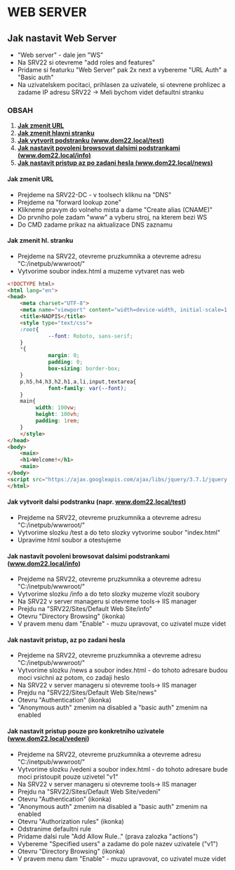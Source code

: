 # WEB SERVER
## Jak nastavit Web Server
- "Web server" - dale jen "WS"
- Na SRV22 si otevreme "add roles and features"
- Pridame si featurku "Web Server" pak 2x next a vybereme "URL Auth" a "Basic auth"
- Na uzivatelskem pocitaci, prihlasen za uzivatele, si otevrene prohlizec a zadame IP adresu SRV22 -> Meli bychom videt defaultni stranku

### OBSAH
1. **[Jak zmenit URL](https://github.com/k4p1cz/spse-zapisy/blob/main/POS/Cviceni/ws.md#jak-zmenit-url)**
2. **[Jak zmenit hlavni stranku](https://github.com/k4p1cz/spse-zapisy/blob/main/POS/Cviceni/ws.md#jak-zmenit-hl-stranku)**
3. **[Jak vytvorit podstranku (www.dom22.local/test)](https://github.com/k4p1cz/spse-zapisy/blob/main/POS/Cviceni/ws.md#jak-vytvorit-dalsi-podstranku-napr-wwwdom22localtest)**
4. **[Jak nastavit povoleni browsovat dalsimi podstrankami (www.dom22.local/info)](https://github.com/k4p1cz/spse-zapisy/blob/main/POS/Cviceni/ws.md#jak-nastavit-povoleni-browsovat-dalsimi-podstrankami-wwwdom22localinfo)**
5. **[Jak nastavit pristup az po zadani hesla (www.dom22.local/news)](https://github.com/k4p1cz/spse-zapisy/blob/main/POS/Cviceni/ws.md#jak-nastavit-pristup-az-po-zadani-hesla)**


#### Jak zmenit URL
- Prejdeme na SRV22-DC - v toolsech kliknu na "DNS"
- Prejdeme na "forward lookup zone"
- Klikneme pravym do volneho mista a dame "Create alias (CNAME)"
- Do prvniho pole zadam "www" a vyberu stroj, na kterem bezi WS
- Do CMD zadame prikaz na aktualizace DNS zaznamu

#### Jak zmenit hl. stranku
- Prejdeme na SRV22, otevreme pruzkumnika a otevreme adresu "C:/inetpub/wwwroot/"
- Vytvorime soubor index.html a muzeme vytvaret nas web
```html
<!DOCTYPE html>
<html lang="en">
<head>
    <meta charset="UTF-8">
    <meta name="viewport" content="width=device-width, initial-scale=1.0">
    <title>NADPIS</title>
    <style type="text/css">
	:root{
             --font: Roboto, sans-serif;
	}
	*{
    	     margin: 0;
    	     padding: 0;
    	     box-sizing: border-box;
	}
	p,h5,h4,h3,h2,h1,a,li,input,textarea{
    	     font-family: var(--font);
	}
	main{
	     width: 100vw;
	     height: 100vh;
	     padding: 1rem;
	}
    </style>
</head>
<body>
    <main>
	<h1>Welcome!</h1>
    <main>
</body>
<script src="https://ajax.googleapis.com/ajax/libs/jquery/3.7.1/jquery.min.js"></script>
</html>
```

#### Jak vytvorit dalsi podstranku (napr. www.dom22.local/test)
- Prejdeme na SRV22, otevreme pruzkumnika a otevreme adresu "C:/inetpub/wwwroot/"
- Vytvorime slozku /test a do teto slozky vytvorime soubor "index.html"
- Upravime html soubor a otestujeme

#### Jak nastavit povoleni browsovat dalsimi podstrankami (www.dom22.local/info)
- Prejdeme na SRV22, otevreme pruzkumnika a otevreme adresu "C:/inetpub/wwwroot/"
- Vytvorime slozku /info a do teto slozky muzeme vlozit soubory
- Na SRV22 v server manageru si otevreme tools-> IIS manager
- Prejdu na "SRV22/Sites/Default Web Site/info"
- Otevru "Directory Browsing" (ikonka)
- V pravem menu dam "Enable" - muzu upravovat, co uzivatel muze videt

#### Jak nastavit pristup, az po zadani hesla
- Prejdeme na SRV22, otevreme pruzkumnika a otevreme adresu "C:/inetpub/wwwroot/"
- Vytvorime slozku /news a soubor index.html - do tohoto adresare budou moci vsichni az potom, co zadaji heslo
- Na SRV22 v server manageru si otevreme tools-> IIS manager
- Prejdu na "SRV22/Sites/Default Web Site/news"
- Otevru "Authentication" (ikonka)
- "Anonymous auth" zmenim na disabled a "basic auth" zmenim na enabled

#### Jak nastavit pristup pouze pro konkretniho uzivatele (www.dom22.local/vedeni)
- Prejdeme na SRV22, otevreme pruzkumnika a otevreme adresu "C:/inetpub/wwwroot/"
- Vytvorime slozku /vedeni a soubor index.html - do tohoto adresare bude moci pristoupit pouze uzivetel "v1"
- Na SRV22 v server manageru si otevreme tools-> IIS manager
- Prejdu na "SRV22/Sites/Default Web Site/vedeni"
- Otevru "Authentication" (ikonka)
- "Anonymous auth" zmenim na disabled a "basic auth" zmenim na enabled
- Otevru "Authorization rules" (ikonka)
- Odstranime defaultni rule
- Pridame dalsi rule "Add Allow Rule.." (prava zalozka "actions")
- Vybereme "Specified users" a zadame do pole nazev uzivatele ("v1")
- Otevru "Directory Browsing" (ikonka)
- V pravem menu dam "Enable" - muzu upravovat, co uzivatel muze videt